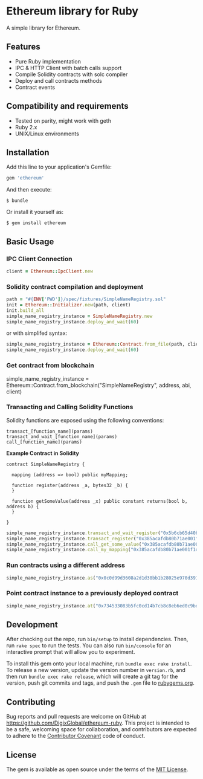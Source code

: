 # Ethereum library for Ruby

A simple library for Ethereum.

## Features

* Pure Ruby implementation
* IPC & HTTP Client with batch calls support
* Compile Solidity contracts with solc compiler
* Deploy and call contracts methods
* Contract events 

## Compatibility and requirements

* Tested on parity, might work with geth
* Ruby 2.x
* UNIX/Linux environments 

## Installation

Add this line to your application's Gemfile:

```ruby
gem 'ethereum'
```

And then execute:

    $ bundle

Or install it yourself as:

    $ gem install ethereum

## Basic Usage

### IPC Client Connection

```ruby
client = Ethereum::IpcClient.new
```

### Solidity contract compilation and deployment

```ruby
path = "#{ENV['PWD']}/spec/fixtures/SimpleNameRegistry.sol"
init = Ethereum::Initializer.new(path, client)
init.build_all
simple_name_registry_instance = SimpleNameRegistry.new
simple_name_registry_instance.deploy_and_wait(60)
```

or with simplifed syntax:

```ruby
simple_name_registry_instance = Ethereum::Contract.from_file(path, client)
simple_name_registry_instance.deploy_and_wait(60)
```

### Get contract from blockchain

simple_name_registry_instance = Ethereum::Contract.from_blockchain("SimpleNameRegistry", address, abi, client)

### Transacting and Calling Solidity Functions

Solidity functions are exposed using the following conventions: 

```
transact_[function_name](params) 
transact_and_wait_[function_name](params)  
call_[function_name](params)
```

**Example Contract in Solidity**
```
contract SimpleNameRegistry {

  mapping (address => bool) public myMapping;

  function register(address _a, bytes32 _b) {
  }

  function getSomeValue(address _x) public constant returns(bool b, address b) {
  }

}
```

```ruby
simple_name_registry_instance.transact_and_wait_register("0x5b6cb65d40b0e27fab87a2180abcab22174a2d45", "minter.contract.dgx")
simple_name_registry_instance.transact_register("0x385acafdb80b71ae001f1dbd0d65e62ec2fff055", "anthony@eufemio.dgx")
simple_name_registry_instance.call_get_some_value("0x385acafdb80b71ae001f1dbd0d65e62ec2fff055")
simple_name_registry_instance.call_my_mapping("0x385acafdb80b71ae001f1dbd0d65e62ec2fff055")
```

### Run contracts using a different address

```ruby
simple_name_registry_instance.as("0x0c0d99d3608a2d1d38bb1b28025e970d3910b1e1")
```

### Point contract instance to a previously deployed contract

```ruby
simple_name_registry_instance.at("0x734533083b5fc0cd14b7cb8c8eb6ed0c9bd184d3")
```

## Development

After checking out the repo, run `bin/setup` to install dependencies. Then, run `rake spec` to run the tests. You can also run `bin/console` for an interactive prompt that will allow you to experiment.

To install this gem onto your local machine, run `bundle exec rake install`. To release a new version, update the version number in `version.rb`, and then run `bundle exec rake release`, which will create a git tag for the version, push git commits and tags, and push the `.gem` file to [rubygems.org](https://rubygems.org).

## Contributing

Bug reports and pull requests are welcome on GitHub at https://github.com/DigixGlobal/ethereum-ruby. This project is intended to be a safe, welcoming space for collaboration, and contributors are expected to adhere to the [Contributor Covenant](contributor-covenant.org) code of conduct.

## License

The gem is available as open source under the terms of the [MIT License](http://opensource.org/licenses/MIT).

